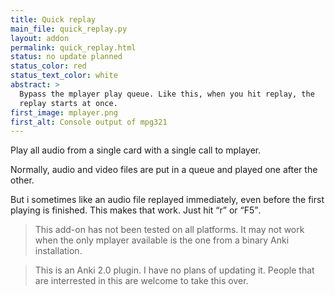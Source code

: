 ```yaml
---
title: Quick replay
main_file: quick_replay.py
layout: addon
permalink: quick_replay.html
status: no update planned
status_color: red
status_text_color: white
abstract: >
  Bypass the mplayer play queue. Like this, when you hit replay, the
  replay starts at once.
first_image: mplayer.png
first_alt: Console output of mpg321
---
```

Play all audio from a single card with a single call to mplayer.

Normally, audio and video files are put in a queue and played one after
the other.

But i sometimes like an audio file replayed immediately, even before
the first playing is finished. This makes that work. Just hit <q>r</q>
or <q>F5</q>.

<blockquote class="nb">
This add-on has not been tested on all
platforms. It may not work when the only mplayer available is the one
from a binary Anki installation.
</blockquote>

<blockquote class="nb">This is an Anki 2.0 plugin. I have no plans of
updating it. People that are interrested in this are welcome to take
this over.</blockquote>
